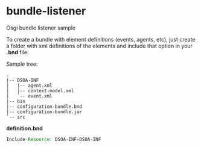 bundle-listener
===============

Osgi bundle listener sample

To create a bundle with element definitions (events, agents, etc), just create a folder with xml definitions of the elements and include that option in your **.bnd** file:

Sample tree:

```
.
|-- DSOA-INF
|   |-- agent.xml
|   |-- context-model.xml
|   `-- event.xml
|-- bin
|-- configuration-bundle.bnd
|-- configuration-bundle.jar
`-- src
```

__definition.bnd__
```java
Include-Resource: DSOA-INF=DSOA-INF
```
